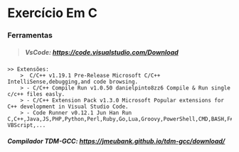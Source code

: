 # Exercício Em C  
  
### Ferramentas
> ##### VsCode: https://code.visualstudio.com/Download  
>
    >> Extensões:  
        >  C/C++ v1.19.1 Pre-Release Microsoft C/C++ IntelliSense,debugging,and code browsing.        
        > - C/C++ Compile Run v1.0.50 danielpinto8zz6 Compile & Run single c/c++ files easly.        
        > - C/C++ Extension Pack v1.3.0 Microsoft Popular extensions for C++ development in Visual Studio Code. 
        > - Code Runner v0.12.1 Jun Han Run C,C++,Java,JS,PHP,Python,Perl,Ruby,Go,Lua,Groovy,PowerShell,CMD,BASH,F#,C#,     VBScript,...  
        
##### Compilador TDM-GCC: https://jmeubank.github.io/tdm-gcc/download/  